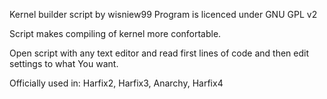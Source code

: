 Kernel builder script by wisniew99
Program is licenced under GNU GPL v2

Script makes compiling of kernel more confortable.


Open script with any text editor and read first lines of code and then edit settings to what You want.



Officially used in: Harfix2, Harfix3, Anarchy, Harfix4
